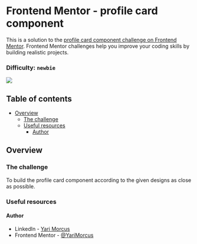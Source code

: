 # Frontend Mentor - profile card component

This is a solution to the [profile card component challenge on Frontend Mentor](https://www.frontendmentor.io/challenges/profile-card-component-cfArpWshJ). Frontend Mentor challenges help you improve your coding skills by building realistic projects.

### Difficulty: `newbie`

![](screenshdot.png)

## Table of contents

- [Overview](#overview)
  - [The challenge](#the-challenge)
  - [Useful resources](#useful-resources)
    - [Author](#author)

## Overview

### The challenge

To build the profile card component according to the given designs as close as possible.


### Useful resources

#### Author

- LinkedIn - [Yari Morcus](https://www.linkedin.com/in/yarimorcus)
- Frontend Mentor - [@YariMorcus](https://www.frontendmentor.io/profile/YariMorcus)